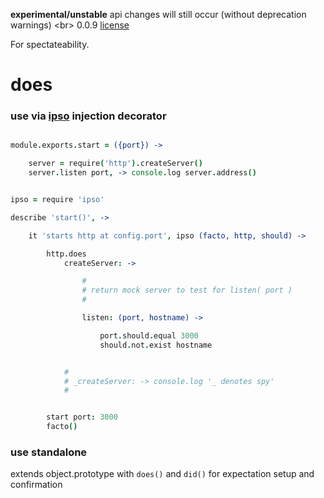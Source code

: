 **experimental/unstable** api changes will still occur (without deprecation warnings) <br\>
0.0.9 [license](./license)



For spectateability.


does
====

### use via [ipso](https://github.com/nomilous/ipso/tree/master) injection decorator


```coffee

module.exports.start = ({port}) -> 

    server = require('http').createServer()
    server.listen port, -> console.log server.address()

```
```coffee

ipso = require 'ipso'

describe 'start()', ->

    it 'starts http at config.port', ipso (facto, http, should) ->

        http.does 
            createServer: ->

                #
                # return mock server to test for listen( port )
                #

                listen: (port, hostname) -> 

                    port.should.equal 3000
                    should.not.exist hostname


            #
            # _createServer: -> console.log '_ denotes spy'
            # 


        start port: 3000
        facto()

```

### use standalone

extends object.prototype with `does()` and `did()` for expectation setup and confirmation

```


```
